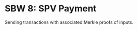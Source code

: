 SBW 8: SPV Payment
=================

Sending transactions with associated Merkle proofs of inputs.
